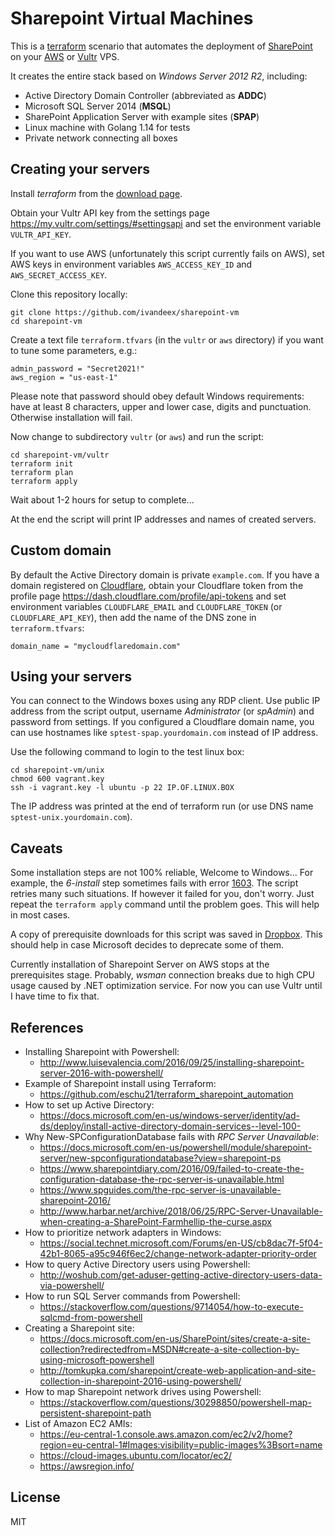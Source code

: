 # Sharepoint Virtual Machines

This is a [terraform](https://terraform.io/) scenario that automates the deployment
of [SharePoint](https://www.microsoft.com/en-us/microsoft-365/sharepoint/collaboration)
on your [AWS](https://aws.amazon.com/ec2/) or [Vultr](https://www.vultr.com/) VPS.

It creates the entire stack based on _Windows Server 2012 R2_, including:
- Active Directory Domain Controller (abbreviated as **ADDC**)
- Microsoft SQL Server 2014 (**MSQL**)
- SharePoint Application Server with example sites (**SPAP**)
- Linux machine with Golang 1.14 for tests
- Private network connecting all boxes

## Creating your servers

Install _terraform_ from the [download page](https://www.terraform.io/downloads.html).

Obtain your Vultr API key from the settings page https://my.vultr.com/settings/#settingsapi
and set the environment variable `VULTR_API_KEY`.

If you want to use AWS (unfortunately this script currently fails on AWS),
set AWS keys in environment variables `AWS_ACCESS_KEY_ID` and `AWS_SECRET_ACCESS_KEY`.

Clone this repository locally:
```
git clone https://github.com/ivandeex/sharepoint-vm
cd sharepoint-vm
```

Create a text file `terraform.tfvars` (in the `vultr` or `aws` directory)
if you want to tune some parameters, e.g.:
```
admin_password = "Secret2021!"
aws_region = "us-east-1"
```

Please note that password should obey default Windows requirements:
have at least 8 characters, upper and lower case, digits and punctuation.
Otherwise installation will fail.

Now change to subdirectory `vultr` (or `aws`) and run the script:
```
cd sharepoint-vm/vultr
terraform init
terraform plan
terraform apply
```

Wait about 1-2 hours for setup to complete...

At the end the script will print IP addresses and names of created servers.

## Custom domain

By default the Active Directory domain is private `example.com`.
If you have a domain registered on [Cloudflare](https://www.cloudflare.com/),
obtain your Cloudflare token from the profile page https://dash.cloudflare.com/profile/api-tokens
and set environment variables `CLOUDFLARE_EMAIL` and `CLOUDFLARE_TOKEN`
(or `CLOUDFLARE_API_KEY`), then add the name of the DNS zone in `terraform.tfvars`:
```
domain_name = "mycloudflaredomain.com"
```

## Using your servers

You can connect to the Windows boxes using any RDP client.
Use public IP address from the script output, username _Administrator_
(or _spAdmin_) and password from settings.
If you configured a Cloudflare domain name, you can use hostnames
like `sptest-spap.yourdomain.com` instead of IP address.

Use the following command to login to the test linux box:
```
cd sharepoint-vm/unix
chmod 600 vagrant.key
ssh -i vagrant.key -l ubuntu -p 22 IP.OF.LINUX.BOX
```

The IP address was printed at the end of terraform run
(or use DNS name `sptest-unix.yourdomain.com`).

## Caveats

Some installation steps are not 100% reliable, Welcome to Windows...
For example, the _6-install_ step sometimes fails with error
[1603](https://docs.microsoft.com/en-us/windows/win32/msi/error-codes).
The script retries many such situations.
If however it failed for you, don't worry.
Just repeat the `terraform apply` command until the problem goes.
This will help in most cases.

A copy of prerequisite downloads for this script was saved in
[Dropbox](https://www.dropbox.com/sh/aaoj8l0my90gblo/AADlQ7sVmu4uLHxKH-Nl6jYRa?dl=0).
This should help in case Microsoft decides to deprecate some of them.

Currently installation of Sharepoint Server on AWS stops at the prerequisites stage.
Probably, _wsman_ connection breaks due to high CPU usage caused by .NET optimization service.
For now you can use Vultr until I have time to fix that.

## References

- Installing Sharepoint with Powershell:
  - http://www.luisevalencia.com/2016/09/25/installing-sharepoint-server-2016-with-powershell/
- Example of Sharepoint install using Terraform:
  - https://github.com/eschu21/terraform_sharepoint_automation
- How to set up Active Directory:
  - https://docs.microsoft.com/en-us/windows-server/identity/ad-ds/deploy/install-active-directory-domain-services--level-100-
- Why New-SPConfigurationDatabase fails with _RPC Server Unavailable_:
  - https://docs.microsoft.com/en-us/powershell/module/sharepoint-server/new-spconfigurationdatabase?view=sharepoint-ps
  - https://www.sharepointdiary.com/2016/09/failed-to-create-the-configuration-database-the-rpc-server-is-unavailable.html
  - https://www.spguides.com/the-rpc-server-is-unavailable-sharepoint-2016/
  - http://www.harbar.net/archive/2018/06/25/RPC-Server-Unavailable-when-creating-a-SharePoint-Farmhellip-the-curse.aspx
- How to prioritize network adapters in Windows:
  - https://social.technet.microsoft.com/Forums/en-US/cb8dac7f-5f04-42b1-8065-a95c946f6ec2/change-network-adapter-priority-order
- How to query Active Directory users using Powershell:
  - http://woshub.com/get-aduser-getting-active-directory-users-data-via-powershell/
- How to run SQL Server commands from Powershell:
  - https://stackoverflow.com/questions/9714054/how-to-execute-sqlcmd-from-powershell
- Creating a Sharepoint site:
  - https://docs.microsoft.com/en-us/SharePoint/sites/create-a-site-collection?redirectedfrom=MSDN#create-a-site-collection-by-using-microsoft-powershell
  - http://tomkupka.com/sharepoint/create-web-application-and-site-collection-in-sharepoint-2016-using-powershell/
- How to map Sharepoint network drives using Powershell:
  - https://stackoverflow.com/questions/30298850/powershell-map-persistent-sharepoint-path
- List of Amazon EC2 AMIs:
  - https://eu-central-1.console.aws.amazon.com/ec2/v2/home?region=eu-central-1#Images:visibility=public-images%3Bsort=name
  - https://cloud-images.ubuntu.com/locator/ec2/
  - https://awsregion.info/

## License

MIT
